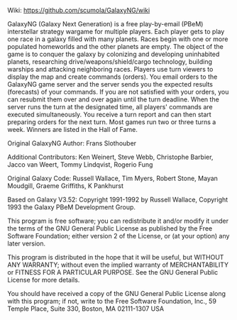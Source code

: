 Wiki: https://github.com/scumola/GalaxyNG/wiki

GalaxyNG (Galaxy Next Generation) is a free play-by-email (PBeM) interstellar strategy wargame for multiple players. Each player gets to play one race in a galaxy filled with many planets. Races begin with one or more populated homeworlds and the other planets are empty. The object of the game is to conquer the galaxy by colonizing and developing uninhabited planets, researching drive/weapons/shield/cargo technology, building warships and attacking neighboring races. Players use turn viewers to display the map and create commands (orders). You email orders to the GalaxyNG game server and the server sends you the expected results (forecasts) of your commands. If you are not satisfied with your orders, you can resubmit them over and over again until the turn deadline. When the server runs the turn at the designated time, all players' commands are executed simultaneously. You receive a turn report and can then start preparing orders for the next turn. Most games run two or three turns a week. Winners are listed in the Hall of Fame.

Original GalaxyNG Author: Frans Slothouber

Additional Contributors: Ken Weinert, Steve Webb, Christophe Barbier, Jacco van Weert, Tommy Lindqvist, Rogerio Fung
  
Original Galaxy Code: Russell Wallace, Tim Myers, Robert Stone, Mayan Moudgill, Graeme Griffiths, K Pankhurst

Based on Galaxy V3.52: Copyright 1991-1992 by Russell Wallace, Copyright 1993 the Galaxy PBeM Development Group.

This program is free software; you can redistribute it and/or modify it under the terms of the GNU General Public License as published by the Free Software Foundation; either version 2 of the License, or (at your option) any later version.

This program is distributed in the hope that it will be useful, but WITHOUT ANY WARRANTY; without even the implied warranty of MERCHANTABILITY or FITNESS FOR A PARTICULAR PURPOSE. See the GNU General Public License for more details.

You should have received a copy of the GNU General Public License along with this program; if not, write to the Free Software Foundation, Inc., 59 Temple Place, Suite 330, Boston, MA 02111-1307 USA
